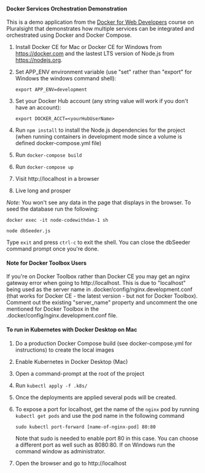 #### Docker Services Orchestration Demonstration

This is a demo application from the [Docker for Web Developers](https://www.pluralsight.com/courses/docker-web-development) course on Pluralsight that demonstrates how multiple services can be integrated and orchestrated using Docker and Docker Compose.

1. Install Docker CE for Mac or Docker CE for Windows from https://docker.com and the lastest LTS version of Node.js from https://nodejs.org.
1. Set APP_ENV environment variable (use "set" rather than "export" for Windows the windows command shell):

      `export APP_ENV=development`

1. Set your Docker Hub account (any string value will work if you don't have an account):

      `export DOCKER_ACCT=<yourHubUserName>`

1. Run `npm install` to install the Node.js dependencies for the project (when running containers in development mode since a volume is defined docker-compose.yml file)
1. Run `docker-compose build`
1. Run `docker-compose up`
1. Visit http://localhost in a browser
1. Live long and prosper

*Note:* You won't see any data in the page that displays in the browser. To seed the database run the following:

`docker exec -it node-codewithdan-1 sh`

`node dbSeeder.js`

Type `exit` and press `ctrl-c` to exit the shell. You can close the dbSeeder command prompt once you're done.

#### Note for Docker Toolbox Users

If you're on Docker Toolbox rather than Docker CE you may get an nginx gateway error when going to http://localhost. This is due
to "localhost" being used as the server name in .docker/config/nginx.development.conf (that works for Docker CE - the latest version - but not for Docker Toolbox). Comment out the existing "server_name" property and
uncomment the one mentioned for Docker Toolbox in the .docker/config/nginx.development.conf file.

#### To run in Kubernetes with Docker Desktop on Mac

1. Do a production Docker Compose build (see docker-compose.yml for instructions) to create the local images
1. Enable Kubernetes in Docker Desktop (Mac)
1. Open a command-prompt at the root of the project
1. Run `kubectl apply -f .k8s/`
1. Once the deployments are applied several pods will be created. 
1. To expose a port for localhost, get the name of the `nginx` pod by running `kubectl get pods` and use the pod name in the following command

      `sudo kubectl port-forward [name-of-nginx-pod] 80:80`

      Note that sudo is needed to enable port 80 in this case. You can choose a different port as well such as 8080:80. If on Windows run the command window as administrator.

1. Open the browser and go to http://localhost

